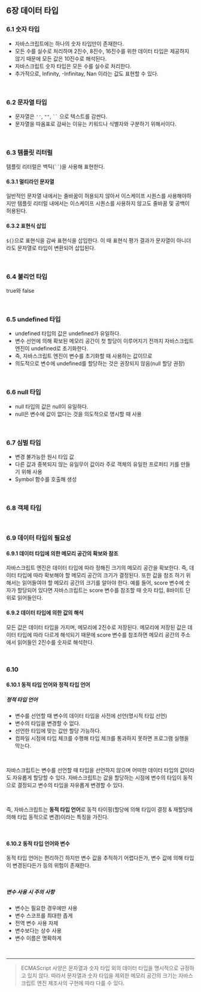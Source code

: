 ## 6장 데이터 타입

### 6.1 숫자 타입

- 자바스크립트에는 하나의 숫자 타입만이 존재한다.
- 모든 수를 실수로 처리하며 2진수, 8진수, 16진수를 위한 데이터 타입은 제공하지 않기 때문에 모든 값은 10진수로 해석된다.
- 자바스크립트 숫자 타입은 모든 수를 실수로 처리한다.
- 추가적으로, Infinity, -Infinitay, Nan 이라는 값도 표현할 수 있다.

<br>

### 6.2 문자열 타입

- 문자열은 `''`, `""`, ` `` ` 으로 텍스트를 감싼다.
- 문자열을 따옴표로 감싸는 이유는 키워드나 식별자와 구분하기 위해서이다.

<br>

### 6.3 템플릿 리터럴

템플릿 리터럴은 백틱(` `` `)을 사용해 표현한다.

#### 6.3.1 멀티라인 문자열

일반적인 문자열 내에서는 줄바꿈이 허용되지 않아서 이스케이프 시퀀스를 사용해야하지만 템플릿 리터럴 내에서는 이스케이프 시퀀스를 사용하지 않고도 줄바꿈 및 공백이 허용된다.

#### 6.3.2 표현식 삽입

`${}`으로 표현식을 감싸 표현식을 삽입한다. 이 때 표현식 평가 결과가 문자열이 아니더라도 문자열로 타입이 변환되어 삽입된다.

<br>

### 6.4 불리언 타입

true와 false

<br>

### 6.5 undefined 타입

- undefined 타입의 값은 undefined가 유일하다.
- 변수 선언에 의해 확보된 메모리 공간이 첫 할당이 이루어지기 전까지 자바스크립트 엔진이 undefined로 초기화한다.
- 즉, 자바스크립트 엔진이 변수를 초기화할 때 사용하는 값이므로
- 의도적으로 변수에 undefined를 할당하는 것은 권장되지 않음(null 할당 권장)

<br>

### 6.6 null 타입

- null 타입의 값은 null이 유일하다.
- null은 변수에 값이 없다는 것을 의도적으로 명시할 때 사용

<br>

### 6.7 심벌 타입

- 변경 불가능한 원시 타입 값
- 다른 값과 중복되지 않는 유일무이 값이라 주로 객체의 유일한 프로퍼티 키를 만들기 위해 사용
- Symbol 함수를 호출해 생성

<br>

### 6.8 객체 타입


<br>

### 6.9 데이터 타입의 필요성

#### 6.9.1 데이터 타입에 의한 메모리 공간의 확보와 참조
 
자바스크립트 엔진은 데이터 타입에 따라 정해진 크기의 메모리 공간을 확보한다. 즉, 데이터 타입에 따라 확보해야 할 메모리 공간의 크기가 결정된다. 또한 값을 참조 하기 위해서는 읽어들여야 할 메모리 공간의 크기를 알아야 한다. 예를 들어, score 변수에 숫자가 할당되어 있다면 자바스크립트는 score 변수를 참조할 때 숫자 타입, 8바이트 단위로 읽어들인다.

#### 6.9.2 데이터 타입에 의한 값의 해석
모든 값은 데이터 타입을 가지며, 메모리에 2진수로 저장된다. 메모리에 저장된 값은 데이터 타입에 따라 다르게 해석되기 때문에 score 변수를 참조하면 메모리 공간의 주소에서 읽어들인 2진수를 숫자로 해석한다.

<br>

### 6.10

#### 6.10.1 동적 타입 언어와 정적 타입 언어

##### 정적 타입 언어
- 변수를 선언할 때 변수의 데이터 타입을 사전에 선언(명시적 타입 선언)
- 변수의 타입을 변경할 수 없다.
- 선언한 타입에 맞는 값만 할당 가능하다.
- 컴파일 시점에 타입 체크를 수행해 타입 체크를 통과하지 못하면 프로그램 실행을 막는다.

<br>

자바스크립트는 변수를 선언할 때 타입을 선언하지 않으며 어떠한 데이터 타입의 값이라도 자유롭게 할당할 수 있다. 자바스크립트는 값을 할당하는 시점에 변수의 타입이 동적으로 결정되고 변수의 타입을 자유롭게 변경할 수 있다. 

<br>

즉, 자바스크립트는 **동적 타입 언어**로 동적 타이핑(할당에 의해 타입이 결정 & 재할당에 의해 타입 동적으로 변경)이라는 특징을 가진다.

<br>

#### 6.10.2 동적 타입 언어와 변수

동적 타입 언어는 편리하긴 하지만 변수 값을 추적하기 어렵다든가, 변수 값에 의해 타입이 변경된다든가 등의 위험이 존재한다.

<br>

##### 변수 사용 시 주의 사항

- 변수는 필요한 경우에만 사용
- 변수 스코프를 최대한 좁게
- 전역 변수 사용 자제
- 변수보다는 상수 사용
- 변수 이름은 명확하게

<br>

-----

> ECMAScript 사양은 문자열과 숫자 타입 외의 데이터 타입을 명시적으로 규정하고 있지 않다. 따라서 문자열과 숫자 타입을 제외한 메모리 공간의 크기는 자바스크립트 엔진 제조사의 구현에 따라 다를 수 있다.